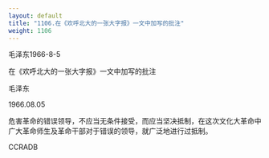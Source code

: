 ```yaml
---
layout: default
title: "1106.在《欢呼北大的一张大字报》一文中加写的批注"
weight: 1106
---
```


毛泽东1966-8-5

在《欢呼北大的一张大字报》一文中加写的批注

毛泽东

1966.08.05

危害革命的错误领导，不应当无条件接受，而应当坚决抵制，在这次文化大革命中广大革命师生及革命干部对于错误的领导，就广泛地进行过抵制。

CCRADB

